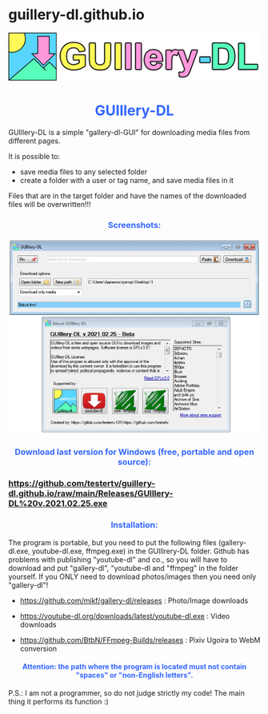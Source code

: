 # guillery-dl.github.io

<a href="https://github.com/testertv/tpdne.github.io"><img src="https://raw.githubusercontent.com/testertv/guillery-dl.github.io/main/title.png?raw=true" alt="test-pattern-152459-1280" border="0"></a>
<h1 style="text-align: center;"><span style="color: #3366ff;"><strong>GUIllery-DL</strong></span></h1>
GUIllery-DL is a simple "gallery-dl-GUI" for downloading media files from different pages.

It is possible to: 
- save media files to any selected folder
- create a folder with a user or tag name, and save media files in it

Files that are in the target folder and have the names of the downloaded files will be overwritten!!!

<h3 style="text-align: center;"><span style="color: #3366ff;"><strong>Screenshots:</strong></span></h3>
<a href="https://github.com/testertv/tpdne.github.io"><img src="https://raw.githubusercontent.com/testertv/guillery-dl.github.io/main/scr.jpg?raw=true" alt="test-pattern-152459-1280" border="0"></a>


<h3 style="text-align: center;"><span style="color: #3366ff;"><strong>Download last version for Windows (free, portable and open source):</strong></span></h3>
<h3><span style="text-decoration: underline;"><strong>https://github.com/testertv/guillery-dl.github.io/raw/main/Releases/GUIllery-DL%20v.2021.02.25.exe</strong></span></h3>

<h3 style="text-align: center;"><span style="color: #3366ff;"><strong>Installation:</strong></span></h3>
The program is portable, but you need to put the following files (gallery-dl.exe, youtube-dl.exe, ffmpeg.exe) in the GUIllrery-DL folder. Github has problems with publishing "youtube-dl" and co., so you will have to download and put "gallery-dl", "youtube-dl and "ffmpeg" in the folder yourself. If you ONLY need to download photos/images then you need only "gallery-dl"!

- https://github.com/mikf/gallery-dl/releases : Photo/Image downloads

- https://youtube-dl.org/downloads/latest/youtube-dl.exe : Video downloads

- https://github.com/BtbN/FFmpeg-Builds/releases : Pixiv Ugoira to WebM conversion


<h4 style="text-align: center;"><span style="color: #3366ff;"><strong>Attention: the path where the program is located must not contain "spaces" or "non-English letters".</strong></span></h4>

P.S.: I am not a programmer, so do not judge strictly my code! The main thing it performs its function :)
